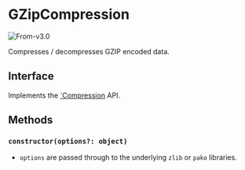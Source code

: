# GZipCompression

<p class="badges">
  <img src="https://img.shields.io/badge/From-v2.3-blue.svg?style=flat-square" alt="From-v3.0" />
</p>

Compresses / decompresses GZIP encoded data.

## Interface

Implements the [`Compression](./compression) API.

## Methods

### `constructor(options?: object)`

- `options` are passed through to the underlying `zlib` or `pako` libraries.
